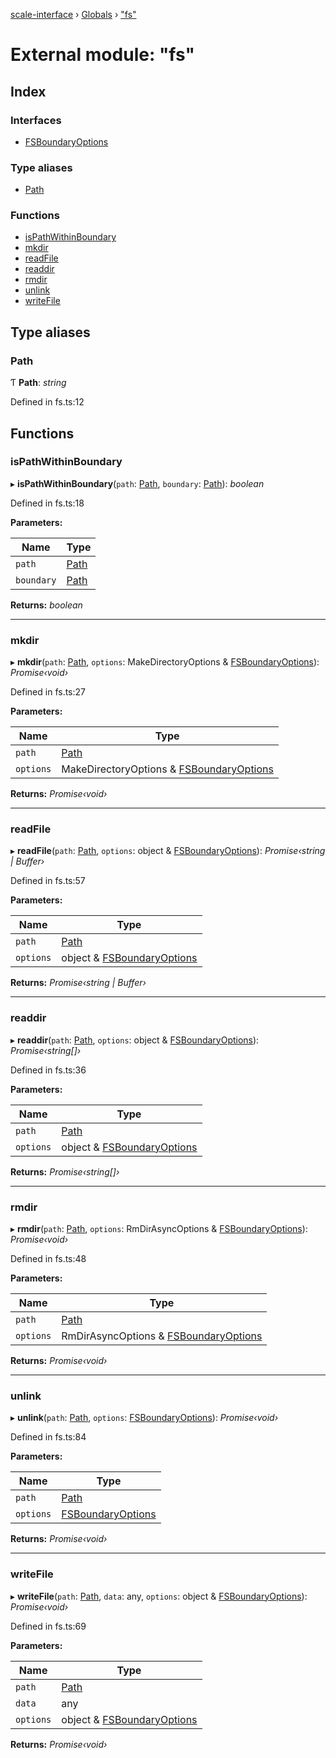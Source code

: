 [scale-interface](../README.md) › [Globals](../globals.md) › ["fs"](_fs_.md)

# External module: "fs"

## Index

### Interfaces

* [FSBoundaryOptions](../interfaces/_fs_.fsboundaryoptions.md)

### Type aliases

* [Path](_fs_.md#path)

### Functions

* [isPathWithinBoundary](_fs_.md#ispathwithinboundary)
* [mkdir](_fs_.md#mkdir)
* [readFile](_fs_.md#readfile)
* [readdir](_fs_.md#readdir)
* [rmdir](_fs_.md#rmdir)
* [unlink](_fs_.md#unlink)
* [writeFile](_fs_.md#writefile)

## Type aliases

###  Path

Ƭ **Path**: *string*

Defined in fs.ts:12

## Functions

###  isPathWithinBoundary

▸ **isPathWithinBoundary**(`path`: [Path](_fs_.md#path), `boundary`: [Path](_fs_.md#path)): *boolean*

Defined in fs.ts:18

**Parameters:**

Name | Type |
------ | ------ |
`path` | [Path](_fs_.md#path) |
`boundary` | [Path](_fs_.md#path) |

**Returns:** *boolean*

___

###  mkdir

▸ **mkdir**(`path`: [Path](_fs_.md#path), `options`: MakeDirectoryOptions & [FSBoundaryOptions](../interfaces/_fs_.fsboundaryoptions.md)): *Promise‹void›*

Defined in fs.ts:27

**Parameters:**

Name | Type |
------ | ------ |
`path` | [Path](_fs_.md#path) |
`options` | MakeDirectoryOptions & [FSBoundaryOptions](../interfaces/_fs_.fsboundaryoptions.md) |

**Returns:** *Promise‹void›*

___

###  readFile

▸ **readFile**(`path`: [Path](_fs_.md#path), `options`: object & [FSBoundaryOptions](../interfaces/_fs_.fsboundaryoptions.md)): *Promise‹string | Buffer›*

Defined in fs.ts:57

**Parameters:**

Name | Type |
------ | ------ |
`path` | [Path](_fs_.md#path) |
`options` | object & [FSBoundaryOptions](../interfaces/_fs_.fsboundaryoptions.md) |

**Returns:** *Promise‹string | Buffer›*

___

###  readdir

▸ **readdir**(`path`: [Path](_fs_.md#path), `options`: object & [FSBoundaryOptions](../interfaces/_fs_.fsboundaryoptions.md)): *Promise‹string[]›*

Defined in fs.ts:36

**Parameters:**

Name | Type |
------ | ------ |
`path` | [Path](_fs_.md#path) |
`options` | object & [FSBoundaryOptions](../interfaces/_fs_.fsboundaryoptions.md) |

**Returns:** *Promise‹string[]›*

___

###  rmdir

▸ **rmdir**(`path`: [Path](_fs_.md#path), `options`: RmDirAsyncOptions & [FSBoundaryOptions](../interfaces/_fs_.fsboundaryoptions.md)): *Promise‹void›*

Defined in fs.ts:48

**Parameters:**

Name | Type |
------ | ------ |
`path` | [Path](_fs_.md#path) |
`options` | RmDirAsyncOptions & [FSBoundaryOptions](../interfaces/_fs_.fsboundaryoptions.md) |

**Returns:** *Promise‹void›*

___

###  unlink

▸ **unlink**(`path`: [Path](_fs_.md#path), `options`: [FSBoundaryOptions](../interfaces/_fs_.fsboundaryoptions.md)): *Promise‹void›*

Defined in fs.ts:84

**Parameters:**

Name | Type |
------ | ------ |
`path` | [Path](_fs_.md#path) |
`options` | [FSBoundaryOptions](../interfaces/_fs_.fsboundaryoptions.md) |

**Returns:** *Promise‹void›*

___

###  writeFile

▸ **writeFile**(`path`: [Path](_fs_.md#path), `data`: any, `options`: object & [FSBoundaryOptions](../interfaces/_fs_.fsboundaryoptions.md)): *Promise‹void›*

Defined in fs.ts:69

**Parameters:**

Name | Type |
------ | ------ |
`path` | [Path](_fs_.md#path) |
`data` | any |
`options` | object & [FSBoundaryOptions](../interfaces/_fs_.fsboundaryoptions.md) |

**Returns:** *Promise‹void›*
